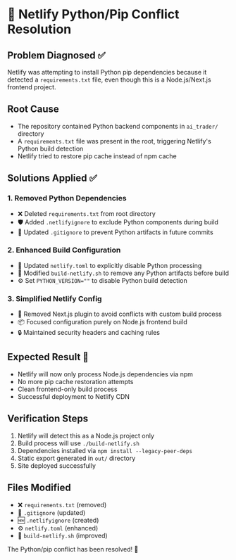 # 🔧 Netlify Python/Pip Conflict Resolution

## Problem Diagnosed ✅

Netlify was attempting to install Python pip dependencies because it detected a `requirements.txt` file, even though this is a Node.js/Next.js frontend project.

## Root Cause

- The repository contained Python backend components in `ai_trader/` directory
- A `requirements.txt` file was present in the root, triggering Netlify's Python build detection
- Netlify tried to restore pip cache instead of npm cache

## Solutions Applied ✅

### 1. Removed Python Dependencies

- ❌ Deleted `requirements.txt` from root directory
- 🛡️ Added `.netlifyignore` to exclude Python components during build
- 📝 Updated `.gitignore` to prevent Python artifacts in future commits

### 2. Enhanced Build Configuration

- 🔧 Updated `netlify.toml` to explicitly disable Python processing
- 🚀 Modified `build-netlify.sh` to remove any Python artifacts before build
- ⚙️ Set `PYTHON_VERSION=""` to disable Python build detection

### 3. Simplified Netlify Config

- 🎯 Removed Next.js plugin to avoid conflicts with custom build process
- 📦 Focused configuration purely on Node.js frontend build
- 🔒 Maintained security headers and caching rules

## Expected Result 🎉

- Netlify will now only process Node.js dependencies via npm
- No more pip cache restoration attempts
- Clean frontend-only build process
- Successful deployment to Netlify CDN

## Verification Steps

1. Netlify will detect this as a Node.js project only
2. Build process will use `./build-netlify.sh`
3. Dependencies installed via `npm install --legacy-peer-deps`
4. Static export generated in `out/` directory
5. Site deployed successfully

## Files Modified

- ❌ `requirements.txt` (removed)
- 📝 `.gitignore` (updated)
- 🆕 `.netlifyignore` (created)
- ⚙️ `netlify.toml` (enhanced)
- 🚀 `build-netlify.sh` (improved)

The Python/pip conflict has been resolved! 🚀
